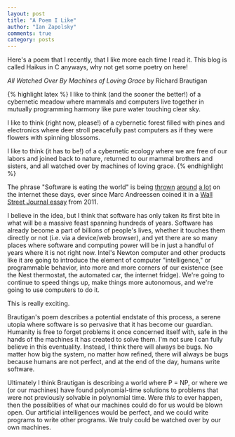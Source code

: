 ```yaml
---
layout: post
title: "A Poem I Like"
author: "Ian Zapolsky"
comments: true
category: posts
---
```


Here's a poem that I recently, that I like more each time I read it. This blog
is called Haikus in C anyways, why not get some poetry on here!

*All Watched Over By Machines of Loving Grace*
by Richard Brautigan

{% highlight latex %}
  I like to think (and
  the sooner the better!)
  of a cybernetic meadow
  where mammals and computers
  live together in mutually
  programming harmony
  like pure water
  touching clear sky. 

  I like to think
  (right now, please!)
  of a cybernetic forest
  filled with pines and electronics
  where deer stroll peacefully
  past computers
  as if they were flowers
  with spinning blossoms. 

  I like to think
  (it has to be!)
  of a cybernetic ecology
  where we are free of our labors
  and joined back to nature,
  returned to our mammal
  brothers and sisters,
  and all watched over
  by machines of loving grace.
{% endhighlight %}

<!--more-->

The phrase "Software is eating the world" is being [thrown][sew1] [around][sew2] 
[a lot][sew3] on the internet these days, ever since Marc Andreessen coined it in a 
[Wall Street Journal essay][wsj] from 2011. 

I believe in the idea, but I think that software has only taken its first bite
in what will be a massive feast spanning hundreds of years. Software has already 
become a part of billions of people's lives, whether it touches them directly 
or not (i.e. via a device/web browser), and yet there are so many places where 
software and computing power will be in just a handful of years where it is not 
right now. Intel's Newton computer and other products like it are going to 
introduce the element of computer "intelligence," or programmable behavior, into 
more and more corners of our existence (see the Nest thermostat, the automated 
car, the internet fridge). We're going to continue to speed things up, make 
things more autonomous, and we're going to use computers to do it. 

This is really exciting.

Brautigan's poem describes a potential endstate of this process, a serene utopia
where software is so pervasive that it has become our guardian. Humanity is
free to forget problems it once concerned itself with, safe in the
hands of the machines it has created to solve them. I'm not sure I can fully
believe in this eventuality. Instead, I think there will always be bugs.
No matter how big the system, no matter how refined, there will always be bugs
because humans are not perfect, and at the end of the day, humans write
software.

Ultimately I think Brautigan is describing a world where P = NP, or where we
(or our machines) have found polynomial-time solutions to problems that were not
previously solvable in polynomial time. Were *this* to ever happen, then
the possiblities of what our machines could do for us would be blown open.
Our artificial intelligences would be perfect, and we could write programs to
write other programs. We truly could be watched over by our own machines. 

[sew1]:http://www.forbes.com/sites/benkepes/2013/10/23/enabling-software-to-eat-the-world-one-api-at-a-time/
[sew2]:http://venturebeat.com/2013/11/14/softwares-eating-the-world-and-devs-are-serving-up-the-meal/
[sew3]:http://techcrunch.com/2013/12/14/as-software-eats-the-world-non-tech-corporations-are-eating-startups/
[wsj]:http://online.wsj.com/news/articles/SB10001424053111903480904576512250915629460
